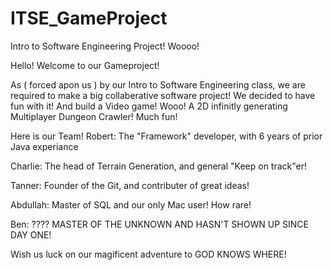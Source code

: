 # ITSE_GameProject
Intro to Software Engineering Project! Woooo!

Hello!
Welcome to our Gameproject!

As ( forced apon us ) by our Intro to Software Engineering class, we are required to make a big collaberative software project!
We decided to have fun with it! And build a Video game! Wooo! A 2D infinitly generating Multiplayer Dungeon Crawler! Much fun!

Here is our Team!
Robert: The "Framework" developer, with 6 years of prior Java experiance 

Charlie: The head of Terrain Generation, and general "Keep on track"er!

Tanner: Founder of the Git, and contributer of great ideas!

Abdullah: Master of SQL and our only Mac user! How rare!

Ben: ???? MASTER OF THE UNKNOWN AND HASN'T SHOWN UP SINCE DAY ONE!

Wish us luck on our magificent adventure to GOD KNOWS WHERE!
